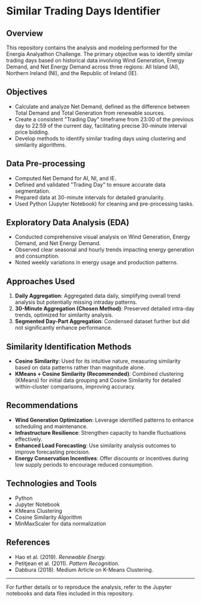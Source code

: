 # Similar Trading Days Identifier

## Overview

This repository contains the analysis and modeling performed for the Energia Analyathon Challenge. The primary objective was to identify similar trading days based on historical data involving Wind Generation, Energy Demand, and Net Energy Demand across three regions: All Island (AI), Northern Ireland (NI), and the Republic of Ireland (IE).

## Objectives

* Calculate and analyze Net Demand, defined as the difference between Total Demand and Total Generation from renewable sources.
* Create a consistent "Trading Day" timeframe from 23:00 of the previous day to 22:59 of the current day, facilitating precise 30-minute interval price bidding.
* Develop methods to identify similar trading days using clustering and similarity algorithms.

## Data Pre-processing

* Computed Net Demand for AI, NI, and IE.
* Defined and validated "Trading Day" to ensure accurate data segmentation.
* Prepared data at 30-minute intervals for detailed granularity.
* Used Python (Jupyter Notebook) for cleaning and pre-processing tasks.

## Exploratory Data Analysis (EDA)

* Conducted comprehensive visual analysis on Wind Generation, Energy Demand, and Net Energy Demand.
* Observed clear seasonal and hourly trends impacting energy generation and consumption.
* Noted weekly variations in energy usage and production patterns.

## Approaches Used

1. **Daily Aggregation**: Aggregated data daily, simplifying overall trend analysis but potentially missing intraday patterns.
2. **30-Minute Aggregation (Chosen Method)**: Preserved detailed intra-day trends, optimized for similarity analysis.
3. **Segmented Day-Part Aggregation**: Condensed dataset further but did not significantly enhance performance.

## Similarity Identification Methods

* **Cosine Similarity**: Used for its intuitive nature, measuring similarity based on data patterns rather than magnitude alone.
* **KMeans + Cosine Similarity (Recommended)**: Combined clustering (KMeans) for initial data grouping and Cosine Similarity for detailed within-cluster comparisons, improving accuracy.

## Recommendations

* **Wind Generation Optimization**: Leverage identified patterns to enhance scheduling and maintenance.
* **Infrastructure Resilience**: Strengthen capacity to handle fluctuations effectively.
* **Enhanced Load Forecasting**: Use similarity analysis outcomes to improve forecasting precision.
* **Energy Conservation Incentives**: Offer discounts or incentives during low supply periods to encourage reduced consumption.

## Technologies and Tools

* Python
* Jupyter Notebook
* KMeans Clustering
* Cosine Similarity Algorithm
* MinMaxScaler for data normalization

## References

* Hao et al. (2019). *Renewable Energy.*
* Petitjean et al. (2011). *Pattern Recognition.*
* Dabbura (2018). Medium Article on K-Means Clustering.

---

For further details or to reproduce the analysis, refer to the Jupyter notebooks and data files included in this repository.

